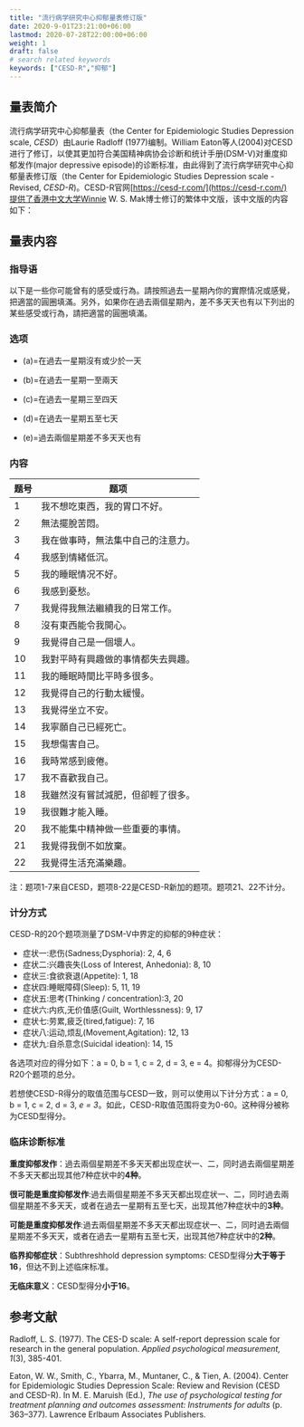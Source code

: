 ```yaml
---
title: "流行病学研究中心抑郁量表修订版"
date: 2020-9-01T23:21:00+06:00
lastmod: 2020-07-28T22:00:00+06:00
weight: 1
draft: false
# search related keywords
keywords: ["CESD-R","抑郁"]
---
```

## 量表简介

流行病学研究中心抑郁量表（the Center for Epidemiologic Studies Depression scale, *CESD*）由Laurie Radloff (1977)编制。William Eaton等人(2004)对CESD进行了修订，以使其更加符合美国精神病协会诊断和统计手册(DSM-V)对重度抑郁发作(major depressive episode)的诊断标准，由此得到了流行病学研究中心抑郁量表修订版（the Center for Epidemiologic Studies Depression scale - Revised, *CESD-R*)。CESD-R官网[https://cesd-r.com/](https://cesd-r.com/)提供了香港中文大学Winnie W. S. Mak博士修订的繁体中文版，该中文版的内容如下：

## 量表内容

### 指导语

以下是一些你可能曾有的感受或行為。請按照過去一星期內你的實際情况或感覺，把適當的圓圈填滿。另外，如果你在過去兩個星期內，差不多天天也有以下列出的某些感受或行為，請把適當的圓圈填滿。

### 选项

- (a)=在過去一星期沒有或少於一天

- (b)=在過去一星期一至兩天

- (c)=在過去一星期三至四天

- (d)=在過去一星期五至七天

- (e)=過去兩個星期差不多天天也有

### 内容

题号|题项
|-|-|
1|我不想吃東西，我的胃口不好。
2|無法擺脫苦悶。
3|我在做事時，無法集中自己的注意力。
4|我感到情緒低沉。
5|我的睡眠情况不好。
6|我感到憂愁。
7|我覺得我無法繼續我的日常工作。
8|沒有東西能令我開心。
9|我覺得自己是一個壞人。
10|我對平時有興趣做的事情都失去興趣。
11|我的睡眠時間比平時多很多。
12|我覺得自己的行動太緩慢。
13|我覺得坐立不安。
14|我寧願自己已經死亡。
15|我想傷害自己。
16|我時常感到疲倦。
17|我不喜歡我自己。
18|我雖然沒有嘗試減肥，但卻輕了很多。
19|我很難才能入睡。
20|我不能集中精神做一些重要的事情。
21|我覺得我倒不如放棄。
22|我覺得生活充滿樂趣。

注：题项1-7来自CESD，题项8-22是CESD-R新加的题项。题项21、22不计分。

### 计分方式

CESD-R的20个题项测量了DSM-V中界定的抑郁的9种症状：

- 症状一:悲伤(Sadness;Dysphoria): 2, 4, 6
- 症状二:兴趣丧失(Loss of Interest, Anhedonia): 8, 10
- 症状三:食欲衰退(Appetite): 1, 18
- 症状四:睡眠障碍(Sleep): 5, 11, 19
- 症状五:思考(Thinking / concentration):3, 20
- 症状六:内疚,无价值感(Guilt, Worthlessness): 9, 17
- 症状七:劳累,疲乏(tired,fatigue): 7, 16
- 症状八:运动,烦乱(Movement,Agitation): 12, 13
- 症状九:自杀意念(Suicidal ideation): 14, 15

各选项对应的得分如下：a = 0, b = 1, c = 2, d = 3, e = 4。抑郁得分为CESD-R20个题项的总分。

若想使CESD-R得分的取值范围与CESD一致，则可以使用以下计分方式：a = 0, b = 1, c = 2, d = 3, *e = 3*。如此，CESD-R取值范围将变为0-60。这种得分被称为CESD型得分。

### 临床诊断标准

**重度抑郁发作**：過去兩個星期差不多天天都出现症状一、二，同时過去兩個星期差不多天天都出现其他7种症状中的**4种**。

**很可能是重度抑郁发作**:過去兩個星期差不多天天都出现症状一、二，同时過去兩個星期差不多天天，或者在過去一星期有五至七天，出现其他7种症状中的**3种**。

**可能是重度抑郁发作**:過去兩個星期差不多天天都出现症状一、二，同时過去兩個星期差不多天天，或者在過去一星期有五至七天，出现其他7种症状中的**2种**。

**临界抑郁症状**：Subthreshhold depression symptoms: CESD型得分**大于等于16**，但达不到上述临床标准。

**无临床意义**：CESD型得分**小于16**。

## 参考文献

Radloff, L. S. (1977). The CES-D scale: A self-report depression scale for research in the general population. *Applied psychological measurement, 1*(3), 385-401.

Eaton, W. W., Smith, C., Ybarra, M., Muntaner, C., & Tien, A. (2004). Center for Epidemiologic Studies Depression Scale: Review and Revision (CESD and CESD-R). In M. E. Maruish (Ed.), *The use of psychological testing for treatment planning and outcomes assessment: Instruments for adults* (p. 363–377). Lawrence Erlbaum Associates Publishers.
